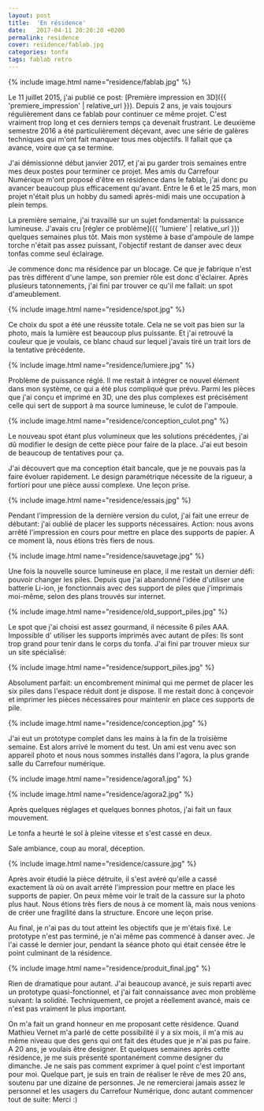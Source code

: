 ```yaml
---
layout: post
title:  'En résidence'
date:   2017-04-11 20:20:20 +0200
permalink: residence
cover: residence/fablab.jpg
categories: tonfa
tags: fablab retro
---
```


{% include image.html name="residence/fablab.jpg" %}

Le 11 juillet 2015, j'ai publié ce post: [Première impression en 3D]({{ 'premiere_impression' | relative_url }}). Depuis 2 ans, je vais toujours régulièrement dans ce fablab pour continuer ce même projet. C'est vraiment trop long et ces derniers temps ça devenait frustrant. Le deuxième semestre 2016 a été particulièrement déçevant, avec une série de galères techniques qui m'ont fait manquer tous mes objectifs. Il fallait que ça avance, voire que ça se termine.

J'ai démissionné début janvier 2017, et j'ai pu garder trois semaines entre mes deux postes pour terminer ce projet. Mes amis du Carrefour Numérique m'ont proposé d'être en résidence dans le fablab, j'ai donc pu avancer beaucoup plus efficacement qu'avant. Entre le 6 et le 25 mars, mon projet n'était plus un hobby du samedi après-midi mais une occupation à plein temps.
<!--more-->

La première semaine, j'ai travaillé sur un sujet fondamental: la puissance lumineuse. J'avais cru [régler ce problème]({{ 'lumiere' | relative_url }}) quelques semaines plus tôt. Mais mon système à base d'ampoule de lampe torche n'était pas assez puissant, l'objectif restant de danser avec deux tonfas comme seul éclairage.

Je commence donc ma résidence par un blocage. Ce que je fabrique n'est pas très différent d'une lampe, son premier rôle est donc d'éclairer. Après plusieurs tatonnements, j'ai fini par trouver ce qu'il me fallait: un spot d'ameublement.

{% include image.html name="residence/spot.jpg" %}

Ce choix du spot a été une réussite totale. Cela ne se voit pas bien sur la photo, mais la lumière est beaucoup plus puissante. Et j'ai retrouvé la couleur que je voulais, ce blanc chaud sur lequel j'avais tiré un trait lors de la tentative précédente.

{% include image.html name="residence/lumiere.jpg" %}

Problème de puissance réglé. Il me restait à intégrer ce nouvel élément dans mon système, ce qui a été plus compliqué que prévu. Parmi les pièces que j'ai conçu et imprimé en 3D, une des plus complexes est précisément celle qui sert de support à ma source lumineuse, le culot de l'ampoule.

{% include image.html name="residence/conception_culot.png" %}

Le nouveau spot étant plus volumineux que les solutions précédentes, j'ai dû modifier le design de cette pièce pour faire de la place. J'ai eut besoin de beaucoup de tentatives pour ça.

J'ai découvert que ma conception était bancale, que je ne pouvais pas la faire évoluer rapidement. Le design paramétrique nécessite de la rigueur, a fortiori pour une pièce aussi complexe. Une leçon prise.

{% include image.html name="residence/essais.jpg" %}

Pendant l'impression de la dernière version du culot, j'ai fait une erreur de débutant: j'ai oublié de placer les supports nécessaires. Action: nous avons arrêté l'impression en cours pour mettre en place des supports de papier. A ce moment là, nous étions très fiers de nous.

{% include image.html name="residence/sauvetage.jpg" %}

Une fois la nouvelle source lumineuse en place, il me restait un dernier défi: pouvoir changer les piles. Depuis que j'ai abandonné l'idée d'utiliser une batterie Li-ion, je fonctionnais avec des support de piles que j'imprimais moi-même, selon des plans trouvés sur internet.

{% include image.html name="residence/old_support_piles.jpg" %}

Le spot que j'ai choisi est assez gourmand, il nécessite 6 piles AAA. Impossible d' utiliser les supports imprimés avec autant de piles: Ils sont trop grand pour tenir dans le corps du tonfa. J'ai fini par trouver mieux sur un site spécialisé:

{% include image.html name="residence/support_piles.jpg" %}

Absolument parfait: un encombrement minimal qui me permet de placer les six piles dans l'espace réduit dont je dispose. Il me restait donc à conçevoir et imprimer les pièces nécessaires pour maintenir en place ces supports de pile.

{% include image.html name="residence/conception.jpg" %}

J'ai eut un prototype complet dans les mains à la fin de la troisième semaine. Est alors arrivé le moment du test. Un ami est venu avec son appareil photo et nous nous sommes installés dans l'agora, la plus grande salle du Carrefour numérique.

{% include image.html name="residence/agora1.jpg" %}

{% include image.html name="residence/agora2.jpg" %}

Après quelques réglages et quelques bonnes photos, j'ai fait un faux mouvement.

Le tonfa a heurté le sol à pleine vitesse et s'est cassé en deux.

Sale ambiance, coup au moral, déception.

{% include image.html name="residence/cassure.jpg" %}

Après avoir étudié la pièce détruite, il s'est avéré qu'elle a cassé exactement là où on avait arrété l'impression pour mettre en place les supports de papier. On peux même voir le trait de la cassure sur la photo plus haut. Nous étions très fiers de nous à ce moment là, mais nous venions de créer une fragilité dans la structure. Encore une leçon prise.

Au final, je n'ai pas du tout atteint les objectifs que je m'étais fixé. Le prototype n'est pas terminé, je n'ai même pas commencé à danser avec. Je l'ai cassé le dernier jour, pendant la séance photo qui était censée être le point culminant de la résidence.

{% include image.html name="residence/produit_final.jpg" %}

Rien de dramatique pour autant. J'ai beaucoup avancé, je suis reparti avec un prototype quasi-fonctionnel, et j'ai fait connaissance avec mon problème suivant: la solidité. Techniquement, ce projet a réellement avancé, mais ce n'est pas vraiment le plus important.

On m'a fait un grand honneur en me proposant cette résidence. Quand Mathieu Vernet m'a parlé de cette possibilité il y a six mois, il m'a mis au même niveau que des gens qui ont fait des études que je n'ai pas pu faire. A 20 ans, je voulais être designer. Et quelques semaines après cette résidence, je me suis présenté spontanément comme designer du dimanche. Je ne sais pas comment exprimer à quel point c'est important pour moi. Quelque part, je suis en train de réaliser le rêve de mes 20 ans, soutenu par une dizaine de personnes. Je ne remercierai jamais assez le personnel et les usagers du Carrefour Numérique, donc autant commencer tout de suite: Merci :)
